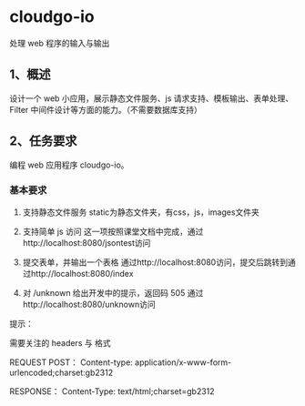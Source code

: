 # cloudgo-io
处理 web 程序的输入与输出

## 1、概述
设计一个 web 小应用，展示静态文件服务、js 请求支持、模板输出、表单处理、Filter 中间件设计等方面的能力。（不需要数据库支持）

## 2、任务要求
编程 web 应用程序 cloudgo-io。 

### 基本要求
1. 支持静态文件服务
static为静态文件夹，有css，js，images文件夹

2. 支持简单 js 访问
这一项按照课堂文档中完成，通过http://localhost:8080/jsontest访问
![]()

3. 提交表单，并输出一个表格
通过http://localhost:8080访问，提交后跳转到通过http://localhost:8080/index
![]()

4. 对 /unknown 给出开发中的提示，返回码 505
通过http://localhost:8080/unknown访问
![]()


提示：

需要关注的 headers 与 格式

REQUEST POST：
Content-type: application/x-www-form-urlencoded;charset:gb2312

RESPONSE：
Content-Type: text/html;charset=gb2312
